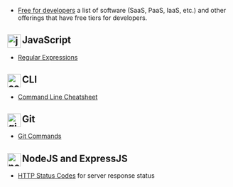 - [Free for developers](https://free-for.dev/#/?id=free-fordev) a list of software (SaaS, PaaS, IaaS, etc.) and other offerings that have free tiers for developers.

## JavaScript <img align="left" width="30px" src="https://raw.githubusercontent.com/gist/theCodingJohn/d76e49cb6071e2abaa47e1e5f98b1a74/raw/8d886f7c8987f1cb10862fa258d95a417fb0eed7/javascript-icon.svg" alt="javascript icon"/>

- [Regular Expressions](https://regexone.com/)

## CLI <img align="left" width="30px" src="https://raw.githubusercontent.com/gist/theCodingJohn/cf9911c36e1493aab96a0ec7b2277103/raw/d3d1c4d9323bb7cc32fb7f6893a3711d48ae5233/terminal-icon.svg" alt="command line icon"/>

- [Command Line Cheatsheet](https://www.git-tower.com/learn/cheat-sheets/cli/)

## Git <img align="left" width="30px" src="https://raw.githubusercontent.com/gist/theCodingJohn/aabe4816c327d409172ddcd2a19ac5b8/raw/0789098b6eedf94ab855b77af2d022d735f5a1a5/git-icon.svg" alt="git icon"/>

- [Git Commands](https://www.git-tower.com/blog/git-cheat-sheet/) 

## NodeJS and ExpressJS <img align="left" width="30px" src="https://raw.githubusercontent.com/gist/theCodingJohn/1f8b2abf5a0ba711fb0c3038e9e75b79/raw/e464af7b5b354369116c3137c314dba272c3027a/nodejs-icon.svg" alt="node icon"/>

- [HTTP Status Codes](https://www.w3.org/Protocols/rfc2616/rfc2616-sec10.html#sec10.4.1) for server response status
